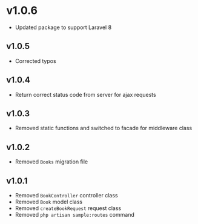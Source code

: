 # v1.0.6

- Updated package to support Laravel 8

## v1.0.5

- Corrected typos

## v1.0.4

- Return correct status code from server for ajax requests

## v1.0.3

- Removed static functions and switched to facade for middleware class

## v1.0.2

- Removed `Books` migration file

## v1.0.1

- Removed `BookController` controller class
- Removed `Book` model class
- Removed `createBookRequest` request class
- Removed `php artisan sample:routes` command

